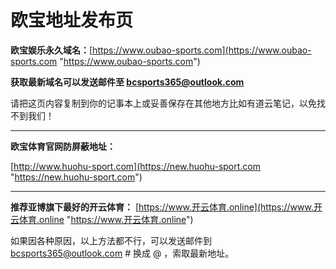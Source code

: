 # 欧宝地址发布页
**欧宝娱乐永久域名：**[https://www.oubao-sports.com](https://www.oubao-sports.com "https://www.oubao-sports.com")

**获取最新域名可以发送邮件至 bcsports365@outlook.com**

请把这页内容复制到你的记事本上或妥善保存在其他地方比如有道云笔记，以免找不到我们！

------------

**欧宝体育官网防屏蔽地址：**

[http://www.huohu-sport.com](https://new.huohu-sport.com "https://new.huohu-sport.com")


------------

**推荐亚博旗下最好的开云体育：**
[https://www.开云体育.online](https://www.开云体育.online "https://www.开云体育.online")


如果因各种原因，以上方法都不行，可以发送邮件到 bcsports365@outlook.com  # 换成 @ ，索取最新地址。
